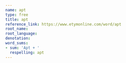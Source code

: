 ```yaml
---
name: apt
type: free
title: apt
reference_link: https://www.etymonline.com/word/apt
root_name: 
root_language: 
denotation: 
word_sums:
- sum: 'Apt + '
  respelling: apt
---
```

